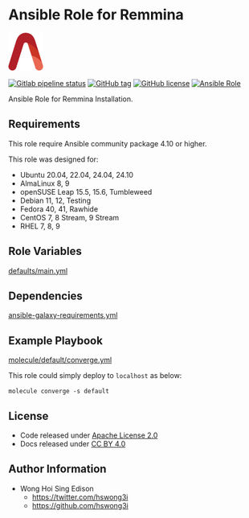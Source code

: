 # Ansible Role for Remmina

<a href="https://alvistack.com" title="AlviStack" target="_blank"><img src="/alvistack.svg" height="75" alt="AlviStack"></a>

[![Gitlab pipeline status](https://img.shields.io/gitlab/pipeline/alvistack/ansible-role-remmina/master)](https://gitlab.com/alvistack/ansible-role-remmina/-/pipelines)
[![GitHub tag](https://img.shields.io/github/tag/alvistack/ansible-role-remmina.svg)](https://github.com/alvistack/ansible-role-remmina/tags)
[![GitHub license](https://img.shields.io/github/license/alvistack/ansible-role-remmina.svg)](https://github.com/alvistack/ansible-role-remmina/blob/master/LICENSE)
[![Ansible Role](https://img.shields.io/badge/galaxy-alvistack.remmina-blue.svg)](https://galaxy.ansible.com/alvistack/remmina)

Ansible Role for Remmina Installation.

## Requirements

This role require Ansible community package 4.10 or higher.

This role was designed for:

- Ubuntu 20.04, 22.04, 24.04, 24.10
- AlmaLinux 8, 9
- openSUSE Leap 15.5, 15.6, Tumbleweed
- Debian 11, 12, Testing
- Fedora 40, 41, Rawhide
- CentOS 7, 8 Stream, 9 Stream
- RHEL 7, 8, 9

## Role Variables

[defaults/main.yml](defaults/main.yml)

## Dependencies

[ansible-galaxy-requirements.yml](ansible-galaxy-requirements.yml)

## Example Playbook

[molecule/default/converge.yml](molecule/default/converge.yml)

This role could simply deploy to `localhost` as below:

    molecule converge -s default

## License

- Code released under [Apache License 2.0](LICENSE)
- Docs released under [CC BY 4.0](http://creativecommons.org/licenses/by/4.0/)

## Author Information

- Wong Hoi Sing Edison
  - <https://twitter.com/hswong3i>
  - <https://github.com/hswong3i>
